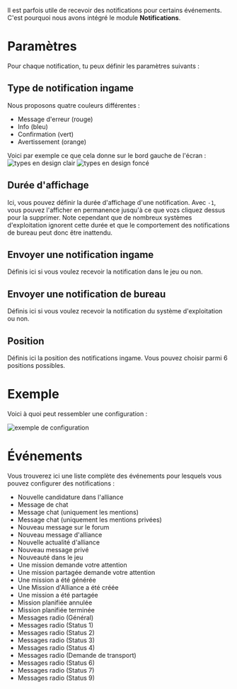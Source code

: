 Il est parfois utile de recevoir des notifications pour certains événements.
C'est pourquoi nous avons intégré le module **Notifications**.

# Paramètres

Pour chaque notification, tu peux définir les paramètres suivants :

## Type de notification ingame

Nous proposons quatre couleurs différentes :

* Message d'erreur (rouge)
* Info (bleu)
* Confirmation (vert)
* Avertissement (orange)

Voici par exemple ce que cela donne sur le bord gauche de l'écran :
![types en design clair](assets/fr_FR/types_light.png) ![types en design foncé](assets/fr_FR/types_dark.png)

## Durée d'affichage

Ici, vous pouvez définir la durée d'affichage d'une notification.
Avec `-1`, vous pouvez l'afficher en permanence jusqu'à ce que vozs cliquez dessus pour la supprimer.
Note cependant que de nombreux systèmes d'exploitation ignorent cette durée et que
le comportement des notifications de bureau peut donc être inattendu.

## Envoyer une notification ingame

Définis ici si vous voulez recevoir la notification dans le jeu ou non.

## Envoyer une notification de bureau

Définis ici si vous voulez recevoir la notification du système d'exploitation ou non.

## Position

Définis ici la position des notifications ingame. Vous pouvez choisir parmi 6 positions possibles.

# Exemple

Voici à quoi peut ressembler une configuration :

![exemple de configuration](assets/fr_FR/example.png)

# Événements

Vous trouverez ici une liste complète des événements pour lesquels vous pouvez configurer des notifications :

* Nouvelle candidature dans l'alliance
* Message de chat
* Message chat (uniquement les mentions)
* Message chat (uniquement les mentions privées)
* Nouveau message sur le forum
* Nouveau message d'alliance
* Nouvelle actualité d'alliance
* Nouveau message privé
* Nouveauté dans le jeu
* Une mission demande votre attention
* Une mission partagée demande votre attention
* Une mission a été générée
* Une Mission d'Alliance a été créée
* Une mission a été partagée
* Mission planifiée annulée
* Mission planifiée terminée
* Messages radio (Général)
* Messages radio (Status 1)
* Messages radio (Status 2)
* Messages radio (Status 3)
* Messages radio (Status 4)
* Messages radio (Demande de transport)
* Messages radio (Status 6)
* Messages radio (Status 7)
* Messages radio (Status 9)
